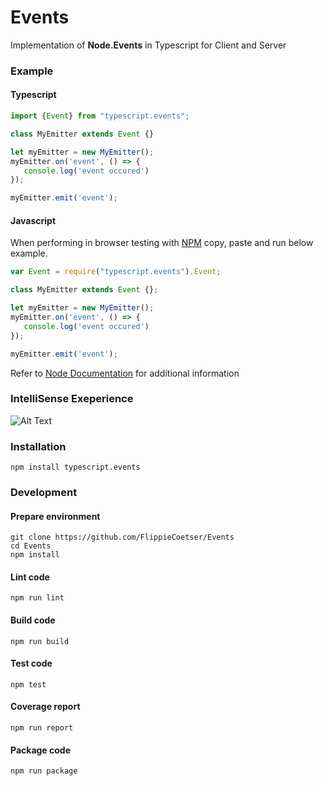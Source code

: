 # Events
Implementation of **Node.Events** in Typescript for Client and Server

### Example
#### Typescript
```typescript
import {Event} from "typescript.events";

class MyEmitter extends Event {}

let myEmitter = new MyEmitter();
myEmitter.on('event', () => {
   console.log('event occured') 
});

myEmitter.emit('event');
```
#### Javascript
When performing in browser testing with [NPM](https://npm.runkit.com/typescript.events) copy, paste and run below example.
```javascript
var Event = require("typescript.events").Event;

class MyEmitter extends Event {};

let myEmitter = new MyEmitter();
myEmitter.on('event', () => {
   console.log('event occured') 
});

myEmitter.emit('event');
```
Refer to [Node Documentation](https://nodejs.org/api/events.html) for additional information

### IntelliSense Exeperience

![Alt Text](https://github.com/FlippieCoetser/Events/blob/master/intelliSense.gif)

### Installation

```
npm install typescript.events
```

### Development
#### Prepare environment
```
git clone https://github.com/FlippieCoetser/Events
cd Events
npm install
```
#### Lint code
```
npm run lint
```
#### Build code
```
npm run build
```
#### Test code
```
npm test
```
#### Coverage report
```
npm run report
```
#### Package code
```
npm run package
```
